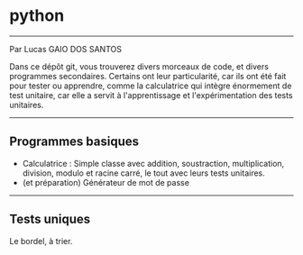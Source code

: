 # python
---
Par Lucas GAIO DOS SANTOS

Dans ce dépôt git, vous trouverez divers morceaux de code, et divers programmes secondaires. Certains ont leur particularité, car ils ont été fait pour tester ou apprendre, comme la calculatrice qui intègre énormement de test unitaire, car elle a servit à l'apprentissage et l'expérimentation des tests unitaires. 

---
## Programmes basiques

- Calculatrice : Simple classe avec addition, soustraction, multiplication, division, modulo et racine carré, le tout avec leurs tests unitaires.
- (et préparation) Générateur de mot de passe

---
## Tests uniques

Le bordel, à trier. 
